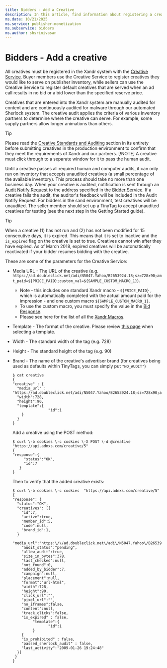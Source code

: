 ```yaml
---
title: Bidders - Add a Creative
description: In this article, find information about registering a creative using the Creative Service.
ms.date: 10/21/2025
ms.service: publisher-monetization
ms.subservice: bidders
ms.author: shsrinivasan
---
```


# Bidders - Add a creative

All creatives must be registered in the Xandr system with the [Creative Service](creative-service.md). Buyer members use the Creative Service to register creatives they would like to serve on publisher inventory, while sellers can use the Creative Service to register default creatives that are served when an ad call results in no bid or a bid lower than the specified reserve price.

Creatives that are entered into the Xandr system are manually audited for content and are continuously audited for malware through our automated Sherlock system. The creative audit applies the criteria of various inventory partners to determine where the creative can serve. For example, some supply partners allow longer animations than others.

> [!TIP]
> Please read the [Creative Standards and Auditing](creative-standards-and-auditing.md) section in its entirety before submitting creatives in the production environment to confirm that they meet the requirements of Xandr and our partners.
> [!NOTE]
> A creative must click through to a separate window for it to pass the human audit.

Until a creative passes all required human and computer audits, it can only run on inventory that accepts unaudited creatives (a small percentage of the available inventory). This process should take no more than one business day. When your creative is audited,  notification is sent through an [Audit Notify Request](audit-notify-request.md) to the address specified in the [Bidder Service](bidder-service.md). If a creative fails the audit, the auditor's feedback will be included in the Audit Notify Request. For bidders in the sand environment, test creatives will be unaudited. The seller member should set up a TinyTag to accept unaudited creatives for testing (see the next step in the Getting Started guide).

> [!TIP]
> When a creative (1) has not run and (2) has not been modified for 15 consecutive days, it is expired. This means that it is set to inactive and the `is_expired` flag on the creative is set to true. Creatives cannot win after they have expired. As of March 2018, expired creatives will be automatically reactivated if your bidder resumes bidding with the creative.

These are some of the parameters for the Creative Service:

- Media URL - The URL of the creative (e.g. `https://ad.doubleclick.net/adi/N5047.Yahoo/B2653924.18;sz=728x90;amt_paid=${PRICE_PAID};custom_val=${SAMPLE_CUSTOM_MACRO_1}`).
  - Note - this includes one standard Xandr macro - `${PRICE_PAID}` , which is automatically completed with the actual amount paid for the impression - and one custom macro `${SAMPLE_CUSTOM_MACRO_1}`.
  - To use the custom macro, you must specify the value in the [Bid Response](incoming-bid-response-from-bidders.md).
  - Please see here for the list of all the [Xandr Macros](xandr-macros.md).

- Template - The format of the creative. Please review [this page](selecting-the-correct-template-for-your-creative.md) when selecting a template.

- Width - The standard width of the tag (e.g. 728)

- Height - The standard height of the tag (e.g. 90)

- Brand - The name of the creative's advertiser brand (for creatives being used as defaults within TinyTags, you can simply put `"NO_AUDIT"`)

  ```
  $ cat creative
  {
  "creative" : {
    "media_url" : "https://ad.doubleclick.net/adi/N5047.Yahoo/B2653924.18;sz=728x90;amt_paid=${PRICE_PAID};custom_val=${SAMPLE_CUSTOM_MACRO_1}",
    "width":728,
    "height":90,
    "template":{
                  "id":1
      }
    }
  }
  ```

  Add a creative using the POST method:

  ```
  $ curl \-b cookies \-c cookies \-X POST \-d @creative "https://api.adnxs.com/creative/5"
  {
  "response":{
       "status":"OK",
       "id":7
     }
  }
  ```

  Then to verify that the added creative exists:

  ```
  $ curl \-b cookies \-c cookies  "https://api.adnxs.com/creative/5"
  {
  "response": {
    "status":"OK",
    "creatives": [{
      "id":7,
      "active":true,
      "member_id":5,
      "code":null,
      "brand_id":1,
    }

  "media_url":"https:\/\/ad.doubleclick.net\/adi\/N5047.Yahoo\/B2653924.18;sz=728x90;amt_paid=${PRICE_PAID};custom_val=${SAMPLE_CUSTOM_MACRO_1}",
      "audit_status":"pending",
      "allow_audit":true,
      "size_in_bytes":378,
      "last_checked":null,
      "not_found":0,
      "added_by_bidder":7,
      "campaign":null,
      "placement":null,
      "format":"url-html",
      "width":728,
      "height":90,
      "click_url":"",
      "pixel_url":"",
      "no_iframes":false,
      "content":null,
      "track_clicks":false,
      "is_expired" : false,
           "template":{
                  "id":1
           }
      {
      "is_prohibited" : false,
      "passed_sherlock_audit" : false,
      "last_activity":"2009-01-26 19:24:48"
    }]
   }
  }
  ```
